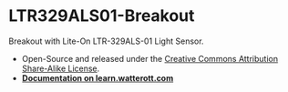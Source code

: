 # LTR329ALS01-Breakout
Breakout with Lite-On LTR-329ALS-01 Light Sensor.

* Open-Source and released under the [Creative Commons Attribution Share-Alike License](https://creativecommons.org/licenses/by-sa/4.0/).
* **[Documentation on learn.watterott.com](https://learn.watterott.com)**
